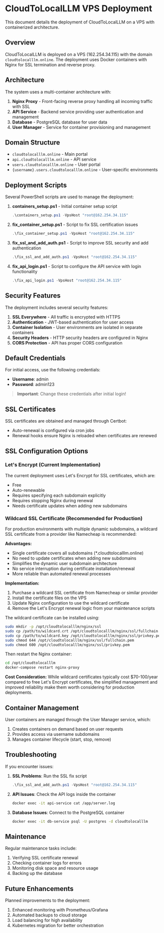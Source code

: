 # CloudToLocalLLM VPS Deployment

This document details the deployment of CloudToLocalLLM on a VPS with containerized architecture.

## Overview

CloudToLocalLLM is deployed on a VPS (162.254.34.115) with the domain `cloudtolocalllm.online`. The deployment uses Docker containers with Nginx for SSL termination and reverse proxy.

## Architecture

The system uses a multi-container architecture with:

1. **Nginx Proxy** - Front-facing reverse proxy handling all incoming traffic with SSL
2. **API Service** - Backend service providing user authentication and management
3. **Database** - PostgreSQL database for user data
4. **User Manager** - Service for container provisioning and management

## Domain Structure

- `cloudtolocalllm.online` - Main portal
- `api.cloudtolocalllm.online` - API service
- `users.cloudtolocalllm.online` - User portal
- `{username}.users.cloudtolocalllm.online` - User-specific environments

## Deployment Scripts

Several PowerShell scripts are used to manage the deployment:

1. **containers_setup.ps1** - Initial container setup script
   ```powershell
   .\containers_setup.ps1 -VpsHost "root@162.254.34.115"
   ```

2. **fix_container_setup.ps1** - Script to fix SSL certification issues
   ```powershell
   .\fix_container_setup.ps1 -VpsHost "root@162.254.34.115"
   ```

3. **fix_ssl_and_add_auth.ps1** - Script to improve SSL security and add authentication
   ```powershell
   .\fix_ssl_and_add_auth.ps1 -VpsHost "root@162.254.34.115"
   ```

4. **fix_api_login.ps1** - Script to configure the API service with login functionality
   ```powershell
   .\fix_api_login.ps1 -VpsHost "root@162.254.34.115"
   ```

## Security Features

The deployment includes several security features:

1. **SSL Everywhere** - All traffic is encrypted with HTTPS
2. **Authentication** - JWT-based authentication for user access
3. **Container Isolation** - User environments are isolated in separate containers
4. **Security Headers** - HTTP security headers are configured in Nginx
5. **CORS Protection** - API has proper CORS configuration

## Default Credentials

For initial access, use the following credentials:

- **Username**: admin
- **Password**: admin123

> **Important**: Change these credentials after initial login!

## SSL Certificates

SSL certificates are obtained and managed through Certbot:

- Auto-renewal is configured via cron jobs
- Renewal hooks ensure Nginx is reloaded when certificates are renewed

## SSL Configuration Options

### Let's Encrypt (Current Implementation)
The current deployment uses Let's Encrypt for SSL certificates, which are:
- Free
- Auto-renewable
- Requires specifying each subdomain explicitly
- Requires stopping Nginx during renewal
- Needs certificate updates when adding new subdomains

### Wildcard SSL Certificate (Recommended for Production)
For production environments with multiple dynamic subdomains, a wildcard SSL certificate from a provider like Namecheap is recommended:

**Advantages:**
- Single certificate covers all subdomains (*.cloudtolocalllm.online)
- No need to update certificates when adding new subdomains
- Simplifies the dynamic user subdomain architecture
- No service interruption during certificate installation/renewal
- More reliable than automated renewal processes

**Implementation:**
1. Purchase a wildcard SSL certificate from Namecheap or similar provider
2. Install the certificate files on the VPS
3. Update Nginx configuration to use the wildcard certificate
4. Remove the Let's Encrypt renewal logic from your maintenance scripts

The wildcard certificate can be installed using:
```bash
sudo mkdir -p /opt/cloudtolocalllm/nginx/ssl
sudo cp /path/to/wildcard.crt /opt/cloudtolocalllm/nginx/ssl/fullchain.pem
sudo cp /path/to/wildcard.key /opt/cloudtolocalllm/nginx/ssl/privkey.pem
sudo chmod 644 /opt/cloudtolocalllm/nginx/ssl/fullchain.pem
sudo chmod 600 /opt/cloudtolocalllm/nginx/ssl/privkey.pem
```

Then restart the Nginx container:
```bash
cd /opt/cloudtolocalllm
docker-compose restart nginx-proxy
```

**Cost Consideration:**
While wildcard certificates typically cost $70-100/year compared to free Let's Encrypt certificates, the simplified management and improved reliability make them worth considering for production deployments.

## Container Management

User containers are managed through the User Manager service, which:

1. Creates containers on demand based on user requests
2. Provides access via username subdomains
3. Manages container lifecycle (start, stop, remove)

## Troubleshooting

If you encounter issues:

1. **SSL Problems**: Run the SSL fix script 
   ```powershell
   .\fix_ssl_and_add_auth.ps1 -VpsHost "root@162.254.34.115"
   ```

2. **API Issues**: Check the API logs inside the container
   ```bash
   docker exec -it api-service cat /app/server.log
   ```

3. **Database Issues**: Connect to the PostgreSQL container
   ```bash
   docker exec -it db-service psql -U postgres -d cloudtolocalllm
   ```

## Maintenance

Regular maintenance tasks include:

1. Verifying SSL certificate renewal
2. Checking container logs for errors
3. Monitoring disk space and resource usage
4. Backing up the database

## Future Enhancements

Planned improvements to the deployment:

1. Enhanced monitoring with Prometheus/Grafana
2. Automated backups to cloud storage
3. Load balancing for high availability
4. Kubernetes migration for better orchestration 